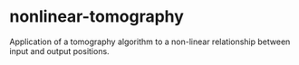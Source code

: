 # nonlinear-tomography
Application of a tomography algorithm to a non-linear relationship between input and output positions.
